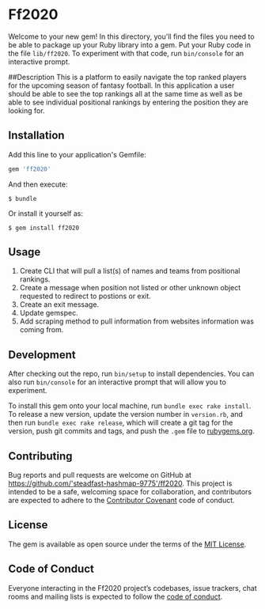 # Ff2020

Welcome to your new gem! In this directory, you'll find the files you need to be able to package up your Ruby library into a gem. Put your Ruby code in the file `lib/ff2020`. To experiment with that code, run `bin/console` for an interactive prompt.

##Description
This is a platform to easily navigate the top ranked players for the upcoming season of fantasy football. In this application a user should be able to see the top rankings all at the same time as well as be able to see individual positional rankings by entering the position they are looking for.

## Installation

Add this line to your application's Gemfile:

```ruby
gem 'ff2020'
```

And then execute:

    $ bundle

Or install it yourself as:

    $ gem install ff2020

## Usage

1. Create CLI that will pull a list(s) of names and teams from positional rankings.
2. Create a message when position not listed or other unknown object requested to redirect to postions or exit.
3. Create an exit message.
4. Update gemspec.
5. Add scraping method to pull information from websites information was coming from.


## Development

After checking out the repo, run `bin/setup` to install dependencies. You can also run `bin/console` for an interactive prompt that will allow you to experiment.

To install this gem onto your local machine, run `bundle exec rake install`. To release a new version, update the version number in `version.rb`, and then run `bundle exec rake release`, which will create a git tag for the version, push git commits and tags, and push the `.gem` file to [rubygems.org](https://rubygems.org).

## Contributing

Bug reports and pull requests are welcome on GitHub at https://github.com/'steadfast-hashmap-9775'/ff2020. This project is intended to be a safe, welcoming space for collaboration, and contributors are expected to adhere to the [Contributor Covenant](http://contributor-covenant.org) code of conduct.

## License

The gem is available as open source under the terms of the [MIT License](https://opensource.org/licenses/MIT).

## Code of Conduct

Everyone interacting in the Ff2020 project’s codebases, issue trackers, chat rooms and mailing lists is expected to follow the [code of conduct](https://github.com/'steadfast-hashmap-9775'/ff2020/blob/master/CODE_OF_CONDUCT.md).
